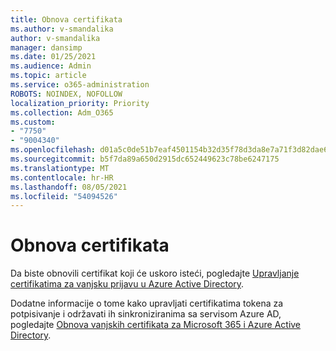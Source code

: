 ```yaml
---
title: Obnova certifikata
ms.author: v-smandalika
author: v-smandalika
manager: dansimp
ms.date: 01/25/2021
ms.audience: Admin
ms.topic: article
ms.service: o365-administration
ROBOTS: NOINDEX, NOFOLLOW
localization_priority: Priority
ms.collection: Adm_O365
ms.custom:
- "7750"
- "9004340"
ms.openlocfilehash: d01a5c0de51b7eaf4501154b32d35f78d3da8e7a71f3d82dae6faedb68ede3ec
ms.sourcegitcommit: b5f7da89a650d2915dc652449623c78be6247175
ms.translationtype: MT
ms.contentlocale: hr-HR
ms.lasthandoff: 08/05/2021
ms.locfileid: "54094526"
---
```

# <a name="renew-certificate"></a>Obnova certifikata

Da biste obnovili certifikat koji će uskoro isteći, pogledajte [Upravljanje certifikatima za vanjsku prijavu u Azure Active Directory](https://docs.microsoft.com/azure/active-directory/manage-apps/manage-certificates-for-federated-single-sign-on#renew-a-certificate-that-will-soon-expire).

Dodatne informacije o tome kako upravljati certifikatima tokena za potpisivanje i održavati ih sinkroniziranima sa servisom Azure AD, pogledajte [Obnova vanjskih certifikata za Microsoft 365 i Azure Active Directory](https://docs.microsoft.com/azure/active-directory/hybrid/how-to-connect-fed-o365-certs).

